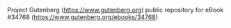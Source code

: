 Project Gutenberg (https://www.gutenberg.org) public repository for eBook #34768 (https://www.gutenberg.org/ebooks/34768)
